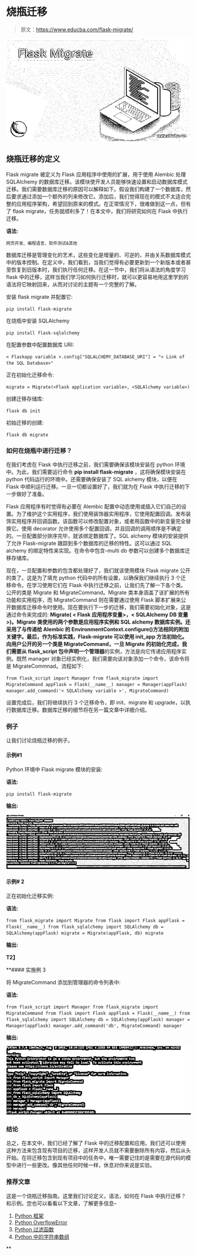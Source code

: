 # 烧瓶迁移

> 原文：<https://www.educba.com/flask-migrate/>

![Flask Migrate](img/c4c7a7a3fc3dbb81d8a76cc656f312a7.png)



## 烧瓶迁移的定义

Flask migrate 被定义为 Flask 应用程序中使用的扩展，用于使用 Alembic 处理 SQLAlchemy 的数据库迁移。该模块使开发人员能够快速设置和启动数据库模式迁移。我们需要数据库迁移的原因可以解释如下。假设我们构建了一个数据库，然后要求通过添加一个额外的列来修改它。添加后，我们觉得现在的模式不太适合完整的应用程序架构，希望回到原来的模式。在正常情况下，很难做到这一点，但有了 flask migrate，任务就顺利多了！在本文中，我们将研究如何在 Flask 中执行迁移。

**语法:**

<small>网页开发、编程语言、软件测试&其他</small>

数据库迁移是管理变化的艺术，这些变化是增量的、可逆的，并由关系数据库模式中的版本控制。在定义中，我们看到，当我们觉得有必要更新到一个新版本或者甚至恢复到旧版本时，我们执行任何迁移。在这一节中，我们将从语法的角度学习 flask 中的迁移，这样当我们学习如何执行迁移时，就可以更容易地用这里学到的语法将它映射回来，从而对讨论的主题有一个完整的了解。

安装 flask migrate 并配置它:

`pip install flask-migrate`

在烧瓶中安装 SQLAlchemy

`pip install flask-sqlalchemy`

在配置参数中配置数据库 URI:

`< Flaskapp variable >.config["SQLALCHEMY_DATABASE_URI"] = "< Link of the SQL Database>"`

正在初始化迁移命令:

`migrate = Migrate(<Flask application variable>, <SQLAlchemy variable>)`

创建迁移存储库:

`flask db init`

初始迁移的创建:

`flask db migrate`

### 如何在烧瓶中进行迁移？

在我们考虑在 Flask 中执行迁移之前，我们需要确保该模块安装在 python 环境中。为此，我们需要运行命令 **pip install flask-migrate** ，这将确保模块安装在 python 代码运行的环境中。还需要确保安装了 SQL alchemy 模块，以便在 Flask 中顺利运行迁移。一旦一切都设置好了，我们就为在 Flask 中执行迁移的下一步做好了准备。

Flask 应用程序有时觉得有必要在 Alembic 配置中动态使用或插入它们自己的设置。为了维护这个实用程序，我们使用装饰器实用程序，它使用配置回调。发布装饰实用程序并回调函数。该函数可以修改配置对象，或者用函数中的新变量完全替换它。使用 decorator 允许使用多个配置回调，并且回调的调用顺序是不确定的。一旦配置部分排序完毕，就该绑定数据库了。SQL alchemy 模块的安装提供了允许 Flask-migrate 跟踪到多个数据库的迁移的特性。这可以通过 SQL alchemy 的绑定特性来实现。在命令中包含–multi db 参数可以创建多个数据库迁移存储库。

现在，一旦配置和参数的包含都处理好了，我们就该使用模块 Flask migrate 公开的类了。这是为了填充 python 代码中的所有设置，以确保我们继续执行 3 个迁移命令。在学习使用它们在 Flask 中执行迁移之前，让我们先了解一下各个类。公开的类是 Migrate 和 MigrateCommand。Migrate 类本身涵盖了该扩展的所有功能和实用程序，而 MigrateCommand 则在需要通过使用 Flask 脚本扩展来公开数据库迁移命令时使用。现在要执行下一步的迁移，我们需要初始化对象，这是通过命令来完成的: **Migrate( < Flask 应用程序变量>，< SQLAlchemy DB 变量>)。**Migrate 类使用的两个参数是应用程序实例和 SQL alchemy 数据库实例。还采用了与传递给 Alembic 的 EnvironmentContext.configure()方法相同的附加关键字。最后，作为标准实践，Flask-migrate 可以使用 init_app 方法初始化。向用户公开的另一个类是 MigrateCommand，一旦 Migrate 的初始化完成，我们需要从 flask_script 包中声明一个**管理器**的实例，方法是向它传递应用程序实例。既然 manager 对象已经实例化，我们需要向该对象添加一个命令，该命令将是 MigrateCommnad。流程如下:

`from flask_script import Manager
from flask_migrate import MigrateCommand
appFlask = Flask(__name__)
manager = Manager(appFlask)
manager.add_command('< SQLAlchemy variable >', MigrateCommand)`

设置完成后，我们将继续执行 3 个迁移命令，即 init、migrate 和 upgrade，以执行数据库迁移。数据库迁移的细节将在另一篇文章中详细介绍。

### 例子

让我们讨论烧瓶迁移的例子。

#### 示例#1

Python 环境中 Flask migrate 模块的安装:

**语法:**

`pip install flask-migrate`

**输出:**

![Flask Migrate 1](img/6d271ecd5b4d294b34ede5ca27fcc4d0.png)



#### 示例# **2**

正在初始化迁移实例:

**语法:**

`from flask_migrate import Migrate
from flask import Flask
appFlask = Flask(__name__)
from flask_sqlalchemy import SQLAlchemy
db = SQLAlchemy(appFlask)
migrate = Migrate(appFlask, db)
migrate`

**输出:**

**T2】**



 **#### 实施例 3

将 MigrateCommand 添加到管理器的命令列表中:

**语法:**

`from flask_script import Manager
from flask_migrate import MigrateCommand
from flask import Flask
appFlask = Flask(__name__)
from flask_sqlalchemy import SQLAlchemy
db = SQLAlchemy(appFlask)
manager = Manager(appFlask)
manager.add_command('db', MigrateCommand)
manager`

**输出:**

![Flask Migrate 3](img/b40dd8e31803049d1e2a81b5656dbec8.png)



### 结论

总之，在本文中，我们已经了解了 Flask 中的迁移配置和应用。我们还可以使用这种方法来包含现有项目的迁移，这样开发人员就不需要删除所有内容，然后从头开始。在将迁移包含到现有项目中的任务中，唯一需要记住的是需要在源代码的模型中进行一些更改。像其他任何时候一样，休息对你来说是实验。

### 推荐文章

这是一个烧瓶迁移指南。这里我们讨论定义，语法，如何在 Flask 中执行迁移？和示例。您也可以看看以下文章，了解更多信息–

1.  [Python 框架](https://www.educba.com/python-frameworks/)
2.  [Python OverflowError](https://www.educba.com/python-overflowerror/)
3.  [Python 过滤函数](https://www.educba.com/python-filter-function/)
4.  [Python 中的字符串数组](https://www.educba.com/string-array-in-python/)





**